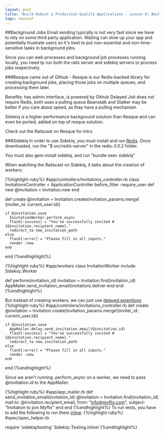 ```yaml
---
layout: post
title: "Build Robust & Production Quality Applications - Lesson 6: Background Jobs"
tags: tealeaf
---
```

##Background Jobs
Email sending typically is not very fast since we have to rely on some third party application. Waiting can slow up your app and potentially frustrate users so it's best to put non-essential and non-time-sensitive tasks in background jobs.

Since you can web processes and background job processes running locally, you need tp run both the rails server and sidekiq servers to process jobs respectively.

###Resque
came out of Github - Resque is our Redis-backed library for creating background jobs, placing those jobs on multiple queues, and processing them later.

Benefits: has admin interface, is powered by Github
Delayed Job does not require Redis, both uses a pulling queue
Beanstalk and Stalker may be better if you care about speed, as they have a pulling mechanism


Sidekiq is a higher performance background solution than Resque and can even be ported, added on top of resque solution.

Check out the Railscast on Resque for intro.

###Sidekiq
In order to use Sidekiq, you must install and run [Redis](http://redis.io). Once downloaded, run the "$ src/redis-server" in the redis-3.0.2 folder.

You must also gem install sidekiq, and run "bundle exec sidekiq"

When watching the Railscast on Sidekiq, it talks about the creation of workers:

{%highlight ruby%}
#app/controllers/invitations_controller.rb
class InvitationsController < ApplicationController
  before_filter :require_user
  def new
    @invitation = Invitation.new
  end

  def create
    @invitation = Invitation.create(invitation_params.merge!(inviter_id: current_user.id))

    if @invitation.save
      InivtationWorker.perform_async
      flash[:success] = "You've successfully invited #{@invitation.recipient_name}."
      redirect_to new_invitation_path
    else
      flash[:error] = "Please fill in all inputs."
      render :new
    end
  end
{%endhighlight%}

{%highlight ruby%}
#app/workers
class InvitationWorker
  include Sidekiq::Worker

  def perform(invitation_id)
    invitation = Invitation.find(invitation_id)
    AppMailer.send_invitation_email(invitation).deliver
  end
end
{%endhighlight%}

But instead of creating workers, we can just use [delayed extentions](https://github.com/mperham/sidekiq/wiki/Delayed-extensions#actionmailer)
{%highlight ruby%}
#app/controlers/invitations_controller.rb
  def create
    @invitation = Invitation.create(invitation_params.merge!(inviter_id: current_user.id))

    if @invitation.save
      AppMailer.delay.send_invitation_email(@invitation.id)
      flash[:success] = "You've successfully invited #{@invitation.recipient_name}."
      redirect_to new_invitation_path
    else
      flash[:error] = "Please fill in all inputs."
      render :new
    end
  end
{%endhighlight%}

Since we aren't running .perform_async on a worker, we need to pass @invitiation.id to the AppMailer:

{%highlight ruby%}
#app/app_mailer.rb
def send_invitation_email(invitation_id)
    @invitation = Invitation.find(invitation_id)
    mail to: @invitation.recipient_email, from: "info@myflix.com", subject: "Invitation to join Myflix"
  end
end
{%endhighlight%}
To run tests, you have to add the following to run them [inline](https://github.com/mperham/sidekiq/wiki/Testing):
{%highlight ruby%}
#spec/spec_helper.rb

require 'sidekiq/testing'
Sidekiq::Testing.inline!
{%endhighlight%}
